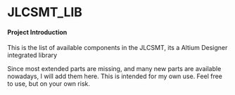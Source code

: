 # JLCSMT_LIB

#### Project Introduction
This is the list of available components in the JLCSMT, its a Altium Designer integrated library

Since most extended parts are missing, and many new parts are available nowadays, I will add them here.
This is intended for my own use.
Feel free to use, but on your own risk. 
